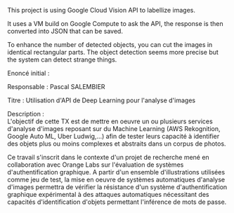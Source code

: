 This project is using Google Cloud Vision API to labellize images.

It uses a VM build on Google Compute to ask the API, the response is then converted into JSON that can be saved.

To enhance the number of detected objects, you can cut the images in identical rectangular parts.
The object detection seems more precise but the system can detect strange things.

Enoncé initial :

Responsable :	Pascal SALEMBIER

Titre : Utilisation d'API de Deep Learning pour l'analyse d'images

Description :	
L'objectif de cette TX est de mettre en oeuvre un ou plusieurs services d'analyse d'images reposant sur du Machine Learning (AWS Rekognition, Google Auto ML, Uber Ludwig,...) afin de tester leurs capacité à identifier des objets plus ou moins complexes et abstraits dans un corpus de photos.

Ce travail s'inscrit dans le contexte d'un projet de recherche mené en collaboration avec Orange Labs sur l'évaluation de systèmes d'authentification graphique. A partir d'un ensemble d'illustrations utilisées comme jeu de test, la mise en oeuvre de systèmes automatiques d'analyse d'images permettra de vérifier la résistance d'un système d'authentification graphique expérimental à des attaques automatiques nécessitant des capacités  d'identification d'objets permettant l'inférence de mots de passe.


